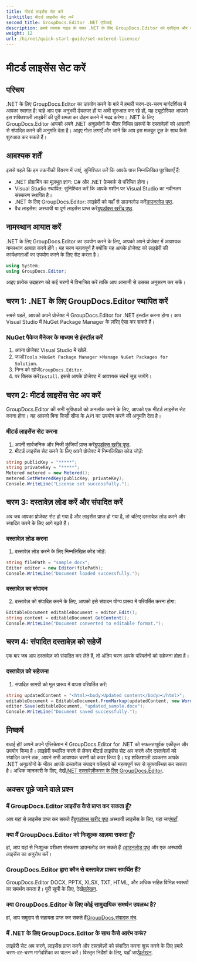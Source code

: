 ```yaml
---
title: मीटर्ड लाइसेंस सेट करें
linktitle: मीटर्ड लाइसेंस सेट करें
second_title: GroupDocs.Editor .NET एपीआई
description: हमारे व्यापक गाइड के साथ .NET के लिए GroupDocs.Editor को एकीकृत और उपयोग करना सीखें। अपने .NET अनुप्रयोगों के भीतर शक्तिशाली दस्तावेज़ संपादन सुविधाओं को अनलॉक करें।
weight: 12
url: /hi/net/quick-start-guide/set-metered-license/
---
```


# मीटर्ड लाइसेंस सेट करें

## परिचय
.NET के लिए GroupDocs.Editor का उपयोग करने के बारे में हमारी चरण-दर-चरण मार्गदर्शिका में आपका स्वागत है! चाहे आप एक अनुभवी डेवलपर हों या अभी शुरुआत कर रहे हों, यह ट्यूटोरियल आपको इस शक्तिशाली लाइब्रेरी की पूरी क्षमता का दोहन करने में मदद करेगा। .NET के लिए GroupDocs.Editor आपको अपने .NET अनुप्रयोगों के भीतर विभिन्न प्रारूपों के दस्तावेज़ों को आसानी से संपादित करने की अनुमति देता है। आइए गोता लगाएँ और जानें कि आप इस मजबूत टूल के साथ कैसे शुरुआत कर सकते हैं।
## आवश्यक शर्तें
इससे पहले कि हम तकनीकी विवरण में जाएं, सुनिश्चित करें कि आपके पास निम्नलिखित पूर्वापेक्षाएँ हैं:
- .NET प्रोग्रामिंग का मूलभूत ज्ञान: C# और .NET फ्रेमवर्क से परिचित होना।
- Visual Studio स्थापित: सुनिश्चित करें कि आपके मशीन पर Visual Studio का नवीनतम संस्करण स्थापित है।
-  .NET के लिए GroupDocs.Editor: लाइब्रेरी को यहाँ से डाउनलोड करें[डाउनलोड पृष्ठ](https://releases.groupdocs.com/editor/net/).
-  वैध लाइसेंस: अस्थायी या पूर्ण लाइसेंस प्राप्त करें[ग्रुपडॉक्स खरीद पृष्ठ](https://purchase.groupdocs.com/temporary-license/).
## नामस्थान आयात करें
.NET के लिए GroupDocs.Editor का उपयोग करने के लिए, आपको अपने प्रोजेक्ट में आवश्यक नामस्थान आयात करने होंगे। यह चरण महत्वपूर्ण है क्योंकि यह आपके प्रोजेक्ट को लाइब्रेरी की कार्यक्षमताओं का उपयोग करने के लिए सेट करता है।
```csharp
using System;
using GroupDocs.Editor;
```
आइए प्रत्येक उदाहरण को कई चरणों में विभाजित करें ताकि आप आसानी से उसका अनुसरण कर सकें।
## चरण 1: .NET के लिए GroupDocs.Editor स्थापित करें
सबसे पहले, आपको अपने प्रोजेक्ट में GroupDocs.Editor for .NET इंस्टॉल करना होगा। आप Visual Studio में NuGet Package Manager के ज़रिए ऐसा कर सकते हैं।
### NuGet पैकेज मैनेजर के माध्यम से इंस्टॉल करें
1. अपना प्रोजेक्ट Visual Studio में खोलें.
2.  जाओ`Tools` >`NuGet Package Manager` >`Manage NuGet Packages for Solution`.
3.  निम्न को खोजें`GroupDocs.Editor`.
4.  पर क्लिक करें`Install`.
इससे आपके प्रोजेक्ट में आवश्यक संदर्भ जुड़ जायेंगे।
## चरण 2: मीटर्ड लाइसेंस सेट अप करें
GroupDocs.Editor की सभी सुविधाओं को अनलॉक करने के लिए, आपको एक मीटर्ड लाइसेंस सेट करना होगा। यह आपको बिना किसी सीमा के API का उपयोग करने की अनुमति देता है।
### मीटर्ड लाइसेंस सेट करना
1.  अपनी सार्वजनिक और निजी कुंजियाँ प्राप्त करें[ग्रुपडॉक्स खरीद पृष्ठ](https://purchase.groupdocs.com/temporary-license/).
2. मीटर्ड लाइसेंस सेट करने के लिए अपने प्रोजेक्ट में निम्नलिखित कोड जोड़ें:
```csharp
string publicKey = "*****";
string privateKey = "*****";
Metered metered = new Metered();
metered.SetMeteredKey(publicKey, privateKey);
Console.WriteLine("License set successfully.");
```
## चरण 3: दस्तावेज़ लोड करें और संपादित करें
अब जब आपका प्रोजेक्ट सेट हो गया है और लाइसेंस प्राप्त हो गया है, तो चलिए दस्तावेज़ लोड करने और संपादित करने के लिए आगे बढ़ते हैं।
### दस्तावेज़ लोड करना
1. दस्तावेज़ लोड करने के लिए निम्नलिखित कोड जोड़ें:
```csharp
string filePath = "sample.docx";
Editor editor = new Editor(filePath);
Console.WriteLine("Document loaded successfully.");
```
### दस्तावेज़ का संपादन
2. दस्तावेज़ को संपादित करने के लिए, आपको इसे संपादन योग्य प्रारूप में परिवर्तित करना होगा:
```csharp
EditableDocument editableDocument = editor.Edit();
string content = editableDocument.GetContent();
Console.WriteLine("Document converted to editable format.");
```
## चरण 4: संपादित दस्तावेज़ को सहेजें
एक बार जब आप दस्तावेज़ को संपादित कर लेते हैं, तो अंतिम चरण आपके परिवर्तनों को सहेजना होता है।
### दस्तावेज़ को सहेजना
1. संपादित सामग्री को मूल प्रारूप में वापस परिवर्तित करें:
```csharp
string updatedContent = "<html><body>Updated content</body></html>";
editableDocument = EditableDocument.FromMarkup(updatedContent, new WordProcessingSaveOptions());
editor.Save(editableDocument, "updated_sample.docx");
Console.WriteLine("Document saved successfully.");
```
## निष्कर्ष
 बधाई हो! आपने अपने एप्लिकेशन में GroupDocs.Editor for .NET को सफलतापूर्वक एकीकृत और उपयोग किया है। लाइब्रेरी स्थापित करने से लेकर मीटर्ड लाइसेंस सेट अप करने और दस्तावेज़ों को संपादित करने तक, आपने सभी आवश्यक चरणों को कवर किया है। यह शक्तिशाली उपकरण आपके .NET अनुप्रयोगों के भीतर आपके दस्तावेज़ संपादन वर्कफ़्लो को महत्वपूर्ण रूप से सुव्यवस्थित कर सकता है। अधिक जानकारी के लिए, देखें[.NET दस्तावेज़ीकरण के लिए GroupDocs.Editor](https://tutorials.groupdocs.com/editor/net/).
## अक्सर पूछे जाने वाले प्रश्न
### मैं GroupDocs.Editor लाइसेंस कैसे प्राप्त कर सकता हूँ?
 आप यहां से लाइसेंस प्राप्त कर सकते हैं[ग्रुपडॉक्स खरीद पृष्ठ](https://purchase.groupdocs.com/buy) अस्थायी लाइसेंस के लिए, यहां जाएं[यहाँ](https://purchase.groupdocs.com/temporary-license/).
### क्या मैं GroupDocs.Editor को निःशुल्क आज़मा सकता हूँ?
 हां, आप यहां से निःशुल्क परीक्षण संस्करण डाउनलोड कर सकते हैं।[डाउनलोड पृष्ठ](https://releases.groupdocs.com/) और एक अस्थायी लाइसेंस का अनुरोध करें।
### GroupDocs.Editor द्वारा कौन से दस्तावेज़ प्रारूप समर्थित हैं?
 GroupDocs.Editor DOCX, PPTX, XLSX, TXT, HTML, और अधिक सहित विभिन्न स्वरूपों का समर्थन करता है। पूरी सूची के लिए, देखें[प्रलेखन](https://tutorials.groupdocs.com/editor/net/).
### क्या GroupDocs.Editor के लिए कोई सामुदायिक समर्थन उपलब्ध है?
 हां, आप समुदाय से सहायता प्राप्त कर सकते हैं[GroupDocs.संपादक मंच](https://forum.groupdocs.com/c/editor/20).
### मैं .NET के लिए GroupDocs.Editor के साथ कैसे आरंभ करूं?
 लाइब्रेरी सेट अप करने, लाइसेंस प्राप्त करने और दस्तावेज़ों को संपादित करना शुरू करने के लिए हमारे चरण-दर-चरण मार्गदर्शिका का पालन करें। विस्तृत निर्देशों के लिए, यहाँ जाएँ[प्रलेखन](https://tutorials.groupdocs.com/editor/net/).